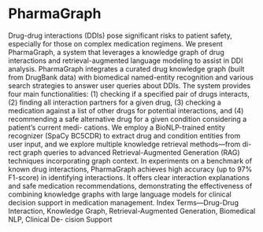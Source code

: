 # PharmaGraph

Drug-drug interactions (DDIs) pose significant risks
to patient safety, especially for those on complex medication
regimens. We present PharmaGraph, a system that leverages a
knowledge graph of drug interactions and retrieval-augmented
language modeling to assist in DDI analysis. PharmaGraph
integrates a curated drug knowledge graph (built from DrugBank
data) with biomedical named-entity recognition and various
search strategies to answer user queries about DDIs. The system
provides four main functionalities: (1) checking if a specified pair
of drugs interacts, (2) finding all interaction partners for a given
drug, (3) checking a medication against a list of other drugs for
potential interactions, and (4) recommending a safe alternative
drug for a given condition considering a patient’s current medi-
cations. We employ a BioNLP-trained entity recognizer (SpaCy
BC5CDR) to extract drug and condition entities from user input,
and we explore multiple knowledge retrieval methods—from di-
rect graph queries to advanced Retrieval-Augmented Generation
(RAG) techniques incorporating graph context. In experiments
on a benchmark of known drug interactions, PharmaGraph
achieves high accuracy (up to 97% F1-score) in identifying
interactions. It offers clear interaction explanations and safe
medication recommendations, demonstrating the effectiveness of
combining knowledge graphs with large language models for
clinical decision support in medication management.
Index Terms—Drug-Drug Interaction, Knowledge Graph,
Retrieval-Augmented Generation, Biomedical NLP, Clinical De-
cision Support